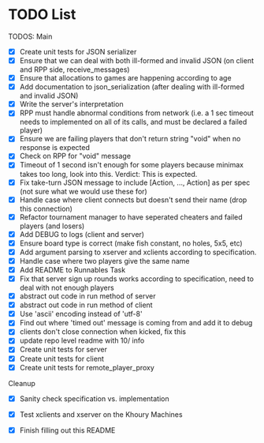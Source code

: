 # TODO List

TODOS:
Main
- [X] Create unit tests for JSON serializer
- [X] Ensure that we can deal with both ill-formed and invalid JSON (on client and RPP side, receive_messages)
- [X] Ensure that allocations to games are happening according to age
- [X] Add documentation to json_serialization (after dealing with ill-formed and invalid JSON)
- [X] Write the server's interpretation
- [x] RPP must handle abnormal conditions from network (i.e. a 1 sec timeout needs to implemented on all of its calls, and must be declared a failed player)
- [x] Ensure we are failing players that don't return string "void" when no response is expected
- [x] Check on RPP for "void" message
- [x] Timeout of 1 second isn't enough for some players because minimax takes too long, look into this. Verdict: This is expected.
- [x] Fix take-turn JSON message to include [Action, ..., Action] as per spec (not sure what we would use these for)
- [x] Handle case where client connects but doesn't send their name (drop this connection)
- [x] Refactor tournament manager to have seperated cheaters and failed players (and losers)
- [x] Add DEBUG to logs (client and server)
- [x] Ensure board type is correct (make fish constant, no holes, 5x5, etc)
- [x] Add argument parsing to xserver and xclients according to specification.
- [x] Handle case where two players give the same name
- [x] Add README to Runnables Task
- [x] Fix that server sign up rounds works according to specification, need to deal with not enough players
- [x] abstract out code in run method of server
- [x] abstract out code in run method of client
- [x] Use 'ascii' encoding instead of 'utf-8'
- [x] Find out where 'timed out' message is coming from and add it to debug
- [x] clients don't close connection when kicked, fix this
- [x] update repo level readme with 10/ info
- [x] Create unit tests for server
- [x] Create unit tests for client
- [x] Create unit tests for remote_player_proxy

Cleanup
- [x] Sanity check specification vs. implementation
- [x] Test xclients and xserver on the Khoury Machines
- [x] Finish filling out this README


